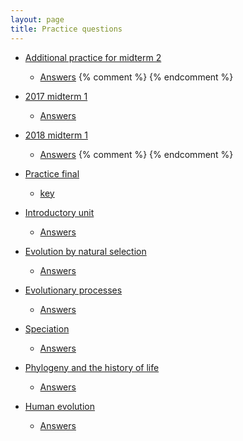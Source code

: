 ```yaml
---
layout: page
title: Practice questions
---
```


* [Additional practice for midterm 2](tests/practice2.test.pdf)
	* [Answers](tests/practice2.key.pdf)
{% comment %} 
{% endcomment %} 

* [2017 midterm 1](archive/2017_materials/midterm1.test.pdf)
	* [Answers](archive/2017_materials/midterm1.key.pdf)
* [2018 midterm 1](materials/practice/18M1.test.pdf)
	* [Answers](materials/practice/18M1.key.pdf)
{% comment %} 
{% endcomment %} 

* [Practice final](tests/d2018.qkey.pdf)
	* [key](tests/d2018.qtest.pdf)

* [Introductory unit](intro_ques.html)
	* [Answers](intro_ans.html)
* [Evolution by natural selection](ns_ques.html)
	* [Answers](ns_ans.html)
* [Evolutionary processes](process_ques.html)
	* [Answers](process_ans.html)
* [Speciation](speciation_ques.html)
	* [Answers](speciation_ans.html)
* [Phylogeny and the history of life](phylo_ques.html)
	* [Answers](phylo_ans.html)
* [Human evolution](ape_ques.html)
	* [Answers](ape_ans.html)
